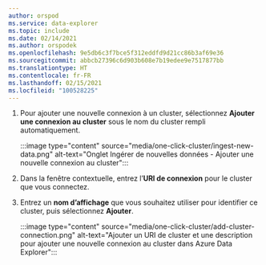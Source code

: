 ```yaml
---
author: orspod
ms.service: data-explorer
ms.topic: include
ms.date: 02/14/2021
ms.author: orspodek
ms.openlocfilehash: 9e5db6c3f7bce5f312eddfd9d21cc86b3af69e36
ms.sourcegitcommit: abbcb27396c6d903b608e7b19edee9e7517877bb
ms.translationtype: HT
ms.contentlocale: fr-FR
ms.lasthandoff: 02/15/2021
ms.locfileid: "100528225"
---
```

1. Pour ajouter une nouvelle connexion à un cluster, sélectionnez **Ajouter une connexion au cluster** sous le nom du cluster rempli automatiquement.
 
    :::image type="content" source="media/one-click-cluster/ingest-new-data.png" alt-text="Onglet Ingérer de nouvelles données - Ajouter une nouvelle connexion au cluster":::

1. Dans la fenêtre contextuelle, entrez l’**URI de connexion** pour le cluster que vous connectez. 
1. Entrez un **nom d’affichage** que vous souhaitez utiliser pour identifier ce cluster, puis sélectionnez **Ajouter**. 

    :::image type="content" source="media/one-click-cluster/add-cluster-connection.png" alt-text="Ajouter un URI de cluster et une description pour ajouter une nouvelle connexion au cluster dans Azure Data Explorer":::
